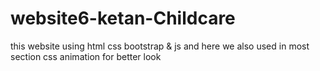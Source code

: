 # website6-ketan-Childcare
this website using html css bootstrap &amp; js and here we also used in most section css animation for better look
